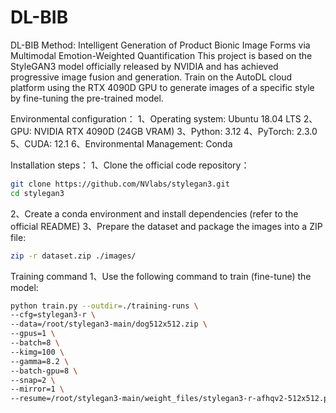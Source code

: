 # DL-BIB
DL-BIB Method: Intelligent Generation of Product Bionic Image Forms via Multimodal Emotion-Weighted Quantification
This project is based on the StyleGAN3 model officially released by NVIDIA and has achieved progressive image fusion and generation. Train on the AutoDL cloud platform using the RTX 4090D GPU to generate images of a specific style by fine-tuning the pre-trained model.

Environmental configuration：
1、Operating system: Ubuntu 18.04 LTS
2、GPU: NVIDIA RTX 4090D (24GB VRAM)
3、Python: 3.12
4、PyTorch: 2.3.0
5、CUDA: 12.1
6、Environmental Management: Conda

Installation steps：
1、Clone the official code repository：
```bash
git clone https://github.com/NVlabs/stylegan3.git
cd stylegan3
```
2、Create a conda environment and install dependencies (refer to the official README)
3、Prepare the dataset and package the images into a ZIP file:
```bash
zip -r dataset.zip ./images/
```

Training command
1、Use the following command to train (fine-tune) the model:
```bash
python train.py --outdir=./training-runs \
--cfg=stylegan3-r \
--data=/root/stylegan3-main/dog512x512.zip \
--gpus=1 \
--batch=8 \
--kimg=100 \
--gamma=8.2 \
--batch-gpu=8 \
--snap=2 \
--mirror=1 \
--resume=/root/stylegan3-main/weight_files/stylegan3-r-afhqv2-512x512.pkl
```
